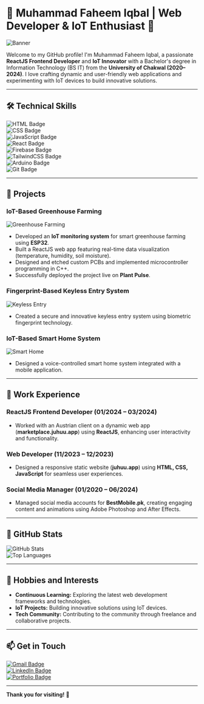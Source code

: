 # 🌟 Muhammad Faheem Iqbal | Web Developer & IoT Enthusiast 🌟  
![Banner](https://via.placeholder.com/1200x300?text=Welcome+to+My+GitHub+Profile)  

Welcome to my GitHub profile! I'm Muhammad Faheem Iqbal, a passionate **ReactJS Frontend Developer** and **IoT Innovator** with a Bachelor's degree in Information Technology (BS IT) from the **University of Chakwal (2020–2024)**. I love crafting dynamic and user-friendly web applications and experimenting with IoT devices to build innovative solutions.  

---

## 🛠️ **Technical Skills**  
![HTML Badge](https://img.shields.io/badge/HTML-E34F26?style=for-the-badge&logo=html5&logoColor=white)  
![CSS Badge](https://img.shields.io/badge/CSS-1572B6?style=for-the-badge&logo=css3&logoColor=white)  
![JavaScript Badge](https://img.shields.io/badge/JavaScript-F7DF1E?style=for-the-badge&logo=javascript&logoColor=black)  
![React Badge](https://img.shields.io/badge/React-61DAFB?style=for-the-badge&logo=react&logoColor=black)  
![Firebase Badge](https://img.shields.io/badge/Firebase-FFCA28?style=for-the-badge&logo=firebase&logoColor=black)  
![TailwindCSS Badge](https://img.shields.io/badge/TailwindCSS-38B2AC?style=for-the-badge&logo=tailwind-css&logoColor=white)  
![Arduino Badge](https://img.shields.io/badge/Arduino-00979D?style=for-the-badge&logo=arduino&logoColor=white)  
![Git Badge](https://img.shields.io/badge/Git-F05032?style=for-the-badge&logo=git&logoColor=white)  

---

## 🚀 **Projects**  
### **IoT-Based Greenhouse Farming**  
![Greenhouse Farming](https://via.placeholder.com/800x400?text=Greenhouse+Farming+Project)  
- Developed an **IoT monitoring system** for smart greenhouse farming using **ESP32**.  
- Built a ReactJS web app featuring real-time data visualization (temperature, humidity, soil moisture).  
- Designed and etched custom PCBs and implemented microcontroller programming in C++.  
- Successfully deployed the project live on **Plant Pulse**.  

### **Fingerprint-Based Keyless Entry System**  
![Keyless Entry](https://via.placeholder.com/800x400?text=Keyless+Entry+Project)  
- Created a secure and innovative keyless entry system using biometric fingerprint technology.  

### **IoT-Based Smart Home System**  
![Smart Home](https://via.placeholder.com/800x400?text=Smart+Home+System+Project)  
- Designed a voice-controlled smart home system integrated with a mobile application.  

---

## 💼 **Work Experience**  
### **ReactJS Frontend Developer** (01/2024 – 03/2024)  
- Worked with an Austrian client on a dynamic web app (**marketplace.juhuu.app**) using **ReactJS**, enhancing user interactivity and functionality.  

### **Web Developer** (11/2023 – 12/2023)  
- Designed a responsive static website (**juhuu.app**) using **HTML, CSS, JavaScript** for seamless user experiences.  

### **Social Media Manager** (01/2020 – 06/2024)  
- Managed social media accounts for **BestMobile.pk**, creating engaging content and animations using Adobe Photoshop and After Effects.  

---

## 🌟 **GitHub Stats**  
![GitHub Stats](https://github-readme-stats.vercel.app/api?username=faheem506pk&show_icons=true&theme=radical)  
![Top Languages](https://github-readme-stats.vercel.app/api/top-langs/?username=faheem506pk&layout=compact&theme=radical)  

---

## 🌱 **Hobbies and Interests**  
- **Continuous Learning:** Exploring the latest web development frameworks and technologies.  
- **IoT Projects:** Building innovative solutions using IoT devices.  
- **Tech Community:** Contributing to the community through freelance and collaborative projects.  

---

## 📫 **Get in Touch**  
[![Gmail Badge](https://img.shields.io/badge/Gmail-D14836?style=for-the-badge&logo=gmail&logoColor=white)](mailto:Faheemiqbalm@gmail.com)  
[![LinkedIn Badge](https://img.shields.io/badge/LinkedIn-0077B5?style=for-the-badge&logo=linkedin&logoColor=white)](https://linkedin.com/in/faheem506pk)  
[![Portfolio Badge](https://img.shields.io/badge/Portfolio-24292e?style=for-the-badge&logo=github&logoColor=white)](https://github.com/faheem506pk)  

---

**Thank you for visiting!** 🚀  
